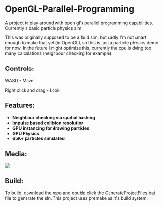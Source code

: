 # OpenGL-Parallel-Programming
A project to play around with open gl's parallel programming capabilities. Currently a basic particle physics sim.

This was originally supposed to be a fluid sim, but sadly I'm not smart enough to make that yet (in OpenGL), so this is just a particle physics demo for now.
In the future I might optimize this, currently the cpu is doing too many calculations (neighbour checking for example).

## Controls:

WASD - Move

Right click and drag - Look

## Features:

- **Neighbour checking via spatial hashing**
- **Impulse based collision resolution**
- **GPU instancing for drawing particles**
- **GPU Physics**
- **65K+ particles simulated**

## Media:

![](https://github.com/Bilal-A-G/OpenGL-Parallel-Programming/blob/main/Media/Particle%20Demo.gif)

## Build:

To build, download the repo and double click the GenerateProjectFiles.bat file to generate the sln. This project uses premake as it's build system.
